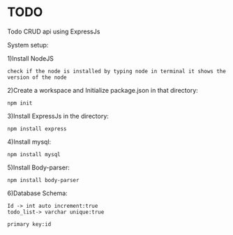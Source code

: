 # TODO
Todo CRUD api using ExpressJs


System setup:

1)Install NodeJS
    
    check if the node is installed by typing node in terminal it shows the version of the node
  
2)Create a workspace and Initialize package.json in that directory:

    npm init

3)Install ExpressJs in the directory:
    
    npm install express

4)Install mysql:

    npm install mysql
    
5)Install Body-parser:

    npm install body-parser
    
6)Database Schema:

    Id -> int auto increment:true
    todo_list-> varchar unique:true
    
    primary key:id
